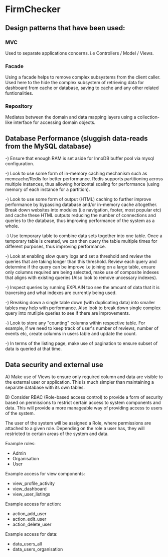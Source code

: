 # FirmChecker

## Design patterns that have been used:

### MVC

Used to separate applications concerns. i.e Controllers / Model / Views.

### Facade

Using a facade helps to remove complex subsystems from the client caller.
Used here to the hide the complex subsystem of retrieving data for dashboard from cache or database, saving to cache and any other related funtionalities.

### Repository

Mediates between the domain and data mapping layers using a collection-like interface for accessing domain objects.

## Database Performance (sluggish data-reads from the MySQL database)

-) Ensure that enough RAM is set aside for InnoDB buffer pool via mysql configuration.

-) Look to use some form of in-memory caching mechanism such as memcache/Redis for better performance. Redis supports partitioning across multiple instances, thus allowing horizontal scaling for performance (using memory of each instance for a partition).

-) Look to use some form of output (HTML) caching to further improve performance by bypassing database and/or in-memory cache altogether. Break down websites into modules (i.e navigation, footer, most popular etc) and cache these HTML outputs reducing the number of connections and queries to the database, thus improving performance of the system as a whole.

-) Use temporary table to combine data sets together into one table. Once a temporary table is created, we can then query the table multiple times for different purposes, thus improving performance.

-) Look at enabling slow query logs and set a threshold and review the queries that are taking longer than this threshold. Review each query and determine if the query can be improve i.e joining on a large table, ensure only columns required are being selected, make use of composite indexes that aligns with existing queries (Also look to remove uncessary indexes).

-) Inspect queries by running EXPLAIN too see the amount of data that it is traversing and what indexes are currently being used.

-) Breaking down a single table down (with duplicating data) into smaller tables may help with performance. Also look to break down single complex query into mutliple queries to see if there are improvements.

-) Look to store any "counting" columns within respective table. For example, if we need to keep track of user's number of reviews, number of events etc, create columns in users table and update the count.

-) In terms of the listing page, make use of pagination to ensure subset of data is queried at that time.


## Data security and external use

A) Make use of Views to ensure only required column and data are visible to the external user or application. This is much simpler than maintaining a separate database with its own tables.

B) Consider RBAC (Role-based access control) to provide a form of security based on permissions to restrict certain access to system components and data. This will provide a more manageable way of providing access to users of the system.

The user of the system will be assigned a Role, where permissions are attached to a given role. Depending on the role a user has, they will restricted to certain areas of the system and data.

Example roles:
- Admin
- Organisation
- User


Example access for view components:
- view_profile_activity
- view_dashboard
- view_user_listings

Example access for action:
- action_add_user
- action_edit_user
- action_delete_user

Example access for data:
- data_users_all
- data_users_organisation


